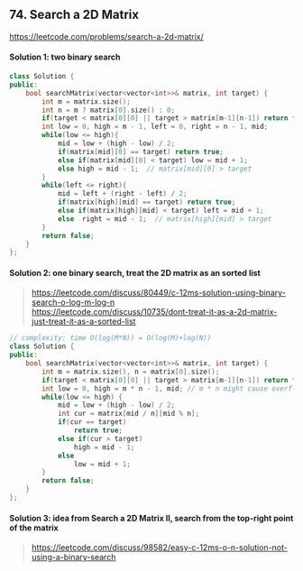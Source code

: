 ## 74. Search a 2D Matrix
https://leetcode.com/problems/search-a-2d-matrix/
#### Solution 1: two binary search
```cpp
class Solution {
public:
    bool searchMatrix(vector<vector<int>>& matrix, int target) {
        int m = matrix.size();
        int n = m ? matrix[0].size() : 0;
        if(target < matrix[0][0] || target > matrix[m-1][n-1]) return false;
        int low = 0, high = m - 1, left = 0, right = n - 1, mid;
        while(low <= high){                                            
            mid = low + (high - low) / 2;
            if(matrix[mid][0] == target) return true;
            else if(matrix[mid][0] < target) low = mid + 1;
            else high = mid - 1;  // matrix[mid][0] > target
        }
        while(left <= right){
            mid = left + (right - left) / 2;
            if(matrix[high][mid] == target) return true;
            else if(matrix[high][mid] < target) left = mid + 1;
            else  right = mid - 1;  // matrix[high][mid] > target
        }
        return false;
    }
};
```
#### Solution 2: one binary search, treat the 2D matrix as an sorted list
> https://leetcode.com/discuss/80449/c-12ms-solution-using-binary-search-o-log-m-log-n <br>
> https://leetcode.com/discuss/10735/dont-treat-it-as-a-2d-matrix-just-treat-it-as-a-sorted-list

```cpp
// complexity: time O(log(M*N)) = O(log(M)+log(N))
class Solution {
public:
    bool searchMatrix(vector<vector<int>>& matrix, int target) {
        int m = matrix.size(), n = matrix[0].size();
        if(target < matrix[0][0] || target > matrix[m-1][n-1]) return false;
        int low = 0, high = m * n - 1, mid; // m * n might cause overflow
        while(low <= high) {
            mid = low + (high - low) / 2;
            int cur = matrix[mid / n][mid % n];
            if(cur == target)    
                return true;
            else if(cur > target)    
                high = mid - 1;
            else
                low = mid + 1;
        }
        return false;
    }
};
```
#### Solution 3: idea from Search a 2D Matrix II, search from the top-right point of the matrix
> https://leetcode.com/discuss/98582/easy-c-12ms-o-n-solution-not-using-a-binary-search
